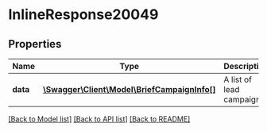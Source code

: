 # InlineResponse20049

## Properties
Name | Type | Description | Notes
------------ | ------------- | ------------- | -------------
**data** | [**\Swagger\Client\Model\BriefCampaignInfo[]**](BriefCampaignInfo.md) | A list of lead campaigns | [optional] 

[[Back to Model list]](../../README.md#documentation-for-models) [[Back to API list]](../../README.md#documentation-for-api-endpoints) [[Back to README]](../../README.md)

